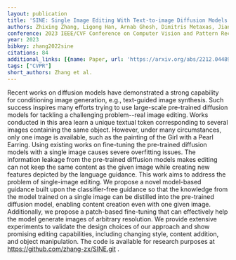 ```yaml
---
layout: publication
title: 'SINE: Single Image Editing With Text-to-image Diffusion Models'
authors: Zhixing Zhang, Ligong Han, Arnab Ghosh, Dimitris Metaxas, Jian Ren
conference: 2023 IEEE/CVF Conference on Computer Vision and Pattern Recognition (CVPR)
year: 2023
bibkey: zhang2022sine
citations: 84
additional_links: [{name: Paper, url: 'https://arxiv.org/abs/2212.04489'}]
tags: ["CVPR"]
short_authors: Zhang et al.
---
```

Recent works on diffusion models have demonstrated a strong capability for
conditioning image generation, e.g., text-guided image synthesis. Such success
inspires many efforts trying to use large-scale pre-trained diffusion models
for tackling a challenging problem--real image editing. Works conducted in this
area learn a unique textual token corresponding to several images containing
the same object. However, under many circumstances, only one image is
available, such as the painting of the Girl with a Pearl Earring. Using
existing works on fine-tuning the pre-trained diffusion models with a single
image causes severe overfitting issues. The information leakage from the
pre-trained diffusion models makes editing can not keep the same content as the
given image while creating new features depicted by the language guidance. This
work aims to address the problem of single-image editing. We propose a novel
model-based guidance built upon the classifier-free guidance so that the
knowledge from the model trained on a single image can be distilled into the
pre-trained diffusion model, enabling content creation even with one given
image. Additionally, we propose a patch-based fine-tuning that can effectively
help the model generate images of arbitrary resolution. We provide extensive
experiments to validate the design choices of our approach and show promising
editing capabilities, including changing style, content addition, and object
manipulation. The code is available for research purposes at
https://github.com/zhang-zx/SINE.git .